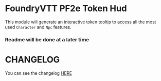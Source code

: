 # FoundryVTT PF2e Token Hud

This module will generate an interactive token tooltip to access all the most used `Character` and `Npc` features.

### Readme will be done at a later time

# CHANGELOG

You can see the changelog [HERE](./CHANGELOG.md)
